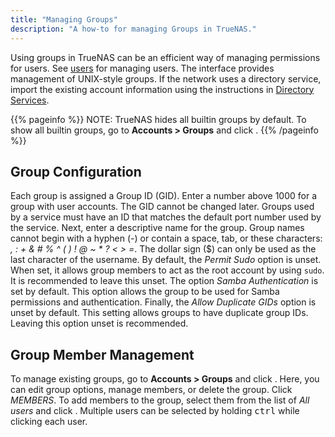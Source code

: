 ```yaml
---
title: "Managing Groups"
description: "A how-to for managing Groups in TrueNAS."
---
```


Using groups in TrueNAS can be an efficient way of managing permissions for users. See <a href="/hub/tasks/administrative/users/">users</a> for managing users. The interface provides management of UNIX-style groups. If the network uses a directory service, import the existing account information using the instructions in
<a href="/hub/initial-setup/directory-services/">Directory Services</a>.

{{\% pageinfo %}}
NOTE: TrueNAS hides all builtin groups by default. To show all builtin groups, go to **Accounts > Groups** and click <i class="fas fa-cog"></i>.
{{\% /pageinfo %}}

## Group Configuration

Each group is assigned a Group ID (GID). Enter a number above 1000 for a group with user accounts. The GID cannot be changed later. Groups used by a service must have an ID that matches the default port number used by the service. Next, enter a descriptive name for the group. Group names cannot begin with a hyphen (-) or contain a space, tab, or these characters: *, : + & # % ^ ( ) ! @ ~ \* ? < > =*. The dollar sign ($) can only be used as the last character of the username. By default, the *Permit Sudo* option is unset. When set, it allows group members to act as the root account by using `sudo`. It is recommended to leave this unset. The option *Samba Authentication* is set by default. This option allows the group to be used for Samba permissions and authentication. Finally, the *Allow Duplicate GIDs* option is unset by default. This setting allows groups to have duplicate group IDs. Leaving this option unset is recommended.

## Group Member Management

To manage existing groups, go to **Accounts > Groups** and click <i class="fas fa-chevron-right" aria-hidden="true" title="Right Chevron"></i>. Here, you can edit group options,  manage members, or delete the group. Click *MEMBERS*. To add members to the group, select them from the list of *All users* and click <i class="fas fa-arrow-right" aria-hidden="true" title="Right Arrow"></i>. Multiple users can be selected by holding <kbd>ctrl</kbd> while clicking each user.
